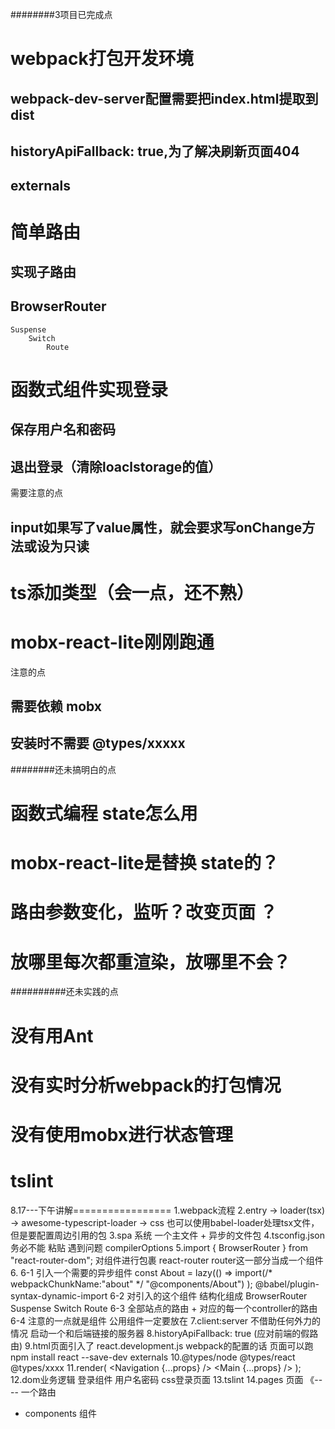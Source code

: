 ########3项目已完成点

# webpack打包开发环境
  ## webpack-dev-server配置需要把index.html提取到dist
  ## historyApiFallback: true,为了解决刷新页面404
  ## externals

# 简单路由
  ## 实现子路由
  ## BrowserRouter
    Suspense
        Switch
            Route 

# 函数式组件实现登录
  ## 保存用户名和密码
  ## 退出登录（清除loaclstorage的值）
  需要注意的点
  ## input如果写了value属性，就会要求写onChange方法或设为只读

# ts添加类型（会一点，还不熟）

# mobx-react-lite刚刚跑通
  注意的点
  ## 需要依赖 mobx
  ## 安装时不需要 @types/xxxxx


########还未搞明白的点
# 函数式编程 state怎么用
# mobx-react-lite是替换 state的？
# 路由参数变化，监听？改变页面 ？
# 放哪里每次都重渲染，放哪里不会？


##########还未实践的点
# 没有用Ant
# 没有实时分析webpack的打包情况
# 没有使用mobx进行状态管理
# tslint





















8.17---下午讲解=================
1.webpack流程
2.entry -> loader(tsx) -> awesome-typescript-loader -> css
也可以使用babel-loader处理tsx文件，但是要配置周边引用的包
3.spa 系统 一个主文件 + 异步的文件包
4.tsconfig.json 务必不能 粘贴 遇到问题 compilerOptions
5.import { BrowserRouter } from "react-router-dom";
对组件进行包裹 react-router router这一部分当成一个组件
6. 6-1 引入一个需要的异步组件 
const About = lazy(() =>
  import(/* webpackChunkName:"about" */ "@components/About")
);
@babel/plugin-syntax-dynamic-import
6-2 对引入的这个组件 结构化组成
BrowserRouter
    Suspense
        Switch
            Route 
6-3 全部站点的路由 + 对应的每一个controller的路由
6-4 注意的一点就是组件 公用组件一定要放在
7.client:server 不借助任何外力的情况 启动一个和后端链接的服务器
8.historyApiFallback: true (应对前端的假路由)
9.html页面引入了 react.development.js webpack的配置的话 页面可以跑
  npm install react --save-dev
  externals
10.@types/node @types/react @types/xxxx
11.render(
  <Profiler id="application" onRender={onRenderCallback}>
    <App>
      <Navigation {...props} />
      <Main {...props} />
    </App>
  </Profiler>
);
12.dom业务逻辑 登录组件 
用户名密码 css登录页面 
13.tslint 
14.pages 页面 《---- 一个路由
   + components 组件